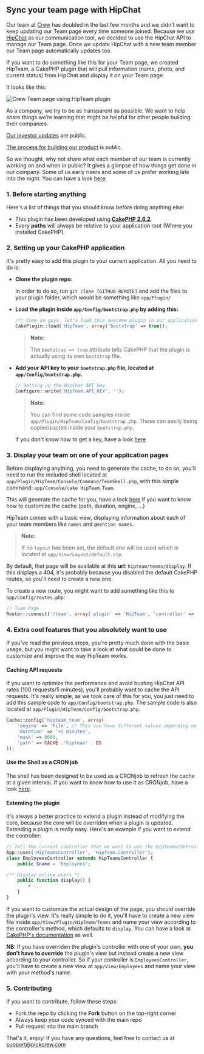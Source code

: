 ## Sync your team page with HipChat

Our team at [Crew](https://pickcrew.com) has doubled in the last few months and we didn’t want to keep updating our Team page every time someone joined. Because we use [HipChat](https://www.hipchat.com) as our communication tool, we decided to use the HipChat API to manage our Team page. Once we update HipChat with a new team member our Team page automatically updates too.

If you want to do something like this for your Team page, we created HipTeam, a CakePHP plugin that will pull information (name, photo, and current status) from HipChat and display it on your Team page.

It looks like this:

![Crew Team page using HipTeam plugin](https://camo.githubusercontent.com/60453fdf85baa2664082b2d19fddc88fdca61ff0/68747470733a2f2f73332e616d617a6f6e6177732e636f6d2f75706c6f6164732e686970636861742e636f6d2f36383335352f313231323931372f4367484c487a73546e4430746c33762f73637265656e636170747572652d7069636b637265772d636f6d2d7465616d2e6a7067 "Crew Team page")

As a company, we try to be as transparent as possible. We want to help share things we’re learning that might be helpful for other people building their companies.

[Our investor updates](http://backstage.pickcrew.com/october-2014-investor-update/) are public.

[The process for building our product](http://backstage.pickcrew.com/building-in-public/) is public.

So we thought, why not share what each member of our team is currently working on and when in public? It gives a glimpse of how things get done in our company. Some of us early risers and some of us prefer working late into the night. You can have a look [here](https://pickcrew.com/team).

### 1. Before starting anything

Here's a list of things that you should know before doing anything else:

*   This plugin has been developed using **[CakePHP 2.6.2](http://cakephp.org/changelogs/2.6.2)**.
*   Every **paths** will always be relative to your application root (Where you installed CakePHP).

### 2. Setting up your CakePHP application

It's pretty easy to add this plugin to your current application. All you need to do is:

* **Clone the plugin repo:**

	In order to do so, run `git clone [GITHUB REMOTE]` and add the files to your plugin folder, which would be something like `app/Plugin/`

* **Load the plugin inside `app/Config/bootstrap.php` by adding this:**

	```php
	/** Come on guys, let's load this awesome plugin in our application */
	CakePlugin::load('HipTeam', array('bootstrap' => true));
	```

	> **Note:**
	>
	> The `bootstrap => true` attribute tells CakePHP that the plugin is actually using its own `bootstrap` file.

* **Add your API key to your `bootstrap.php` file, located at `app/Config/bootstrap.php`.**

	```php
	// Setting up the HipChat API key
	Configure::write('HipTeam.API_KEY', '');
	```

	> **Note:**
	>
	> You can find some code samples inside `app/Plugin/HipTeam/Config/bootstrap.php`. Those can easily being copied/pasted inside your `bootstrap.php`.

	If you don't know how to get a key, have a look [here](https://www.hipchat.com/docs/apiv2)

### 3. Display your team on one of your application pages

Before displaying anything, you need to generate the cache, to do so, you'll need to run the included shell located at `app/Plugin/HipTeam/Console/Command/TeamShell.php`, with this simple command: `app/Console/cake HipTeam.Team`.

This will generate the cache for you, have a look [here](#caching-api-requests) if you want to know how to customize the cache (path, duration, engine, ...)

HipTeam comes with a basic view, displaying information about each of your team members like `names` and `@mention names`.

> **Note:**
>
> If no `layout` has been set, the default one will be used which is located at `app/View/Layout/default.ctp`.

By default, that page will be available at this **url**: `hipteam/teams/display`. If this displays a 404, it's probably because you disabled the default CakePHP routes, so you'll need to create a new one.

To create a new route, you might want to add something like this to `app/Config/routes.php`:

```php
// Team Page
Router::connect('/team', array('plugin' => 'HipTeam', 'controller' => 'teams', 'action' => 'display'));
```

### 4. Extra cool features that you absolutely want to use

If you've read the previous steps, you're pretty much done with the basic usage, but you might want to take a look at what could be done to customize and improve the way HipTeam works.

#### Caching API requests

If you want to optimize the performance and avoid busting HipChat API rates (100 requests/5 minutes), you'll probably want to cache the API requests. It's really simple, as we took care of this for you, you just need to add this sample code to `app/Config/bootstrap.php`. The sample code is also located at `app/Plugin/HipTeam/Config/bootstrap.php`.

```php
Cache::config('hipteam_team', array(
    'engine' => 'File', // This can have different values depending on how you want to cache datas
    'duration' => '+5 minutes',
    'mask' => 0666,
    'path' => CACHE .'hipteam' . DS
));
```

#### Use the Shell as a CRON job

The shell has been designed to be used as a CRONjob to refresh the cache at a given interval. If you want to know how to use it as CRONjob, have a look [here](http://book.cakephp.org/2.0/en/console-and-shells/cron-jobs.html).

#### Extending the plugin

It's always a better practice to extend a plugin instead of modifying the core, because the core will be overriden when a plugin is updated. Extending a plugin is really easy. Here's an example if you want to extend the controller:

```php
// Tell the current controller that we want to use the HipTeamsController from the HipTeam plugin
App::uses('HipTeamsController', 'HipTeam.Controller');
class EmployeesController extends HipTeamsController {
    public $name = 'Employees';

/** Display online users */
    public function display() {
        # ...
    }
}
```

If you want to customize the actual design of the page, you should override the plugin's view. It's really simple to do it, you'll have to create a new view file inside `app/View/Plugin/HipTeam/Teams` and name your view according to the controller's method, which defaults to `display`. You can have a look at [CakePHP's documentation](http://book.cakephp.org/2.0/en/plugins/how-to-create-plugins.html#overriding-plugin-views-from-inside-your-application) as well.

**NB**: If you have overriden the plugin's controller with one of your own, **you don't have to override** the plugin's view but instead create a new view according to your controller. So if your controller is `EmployeesController`, you'll have to create a new view at `app/View/Employees` and name your view with your method's name.

### 5. Contributing

If you want to contribute, follow these steps:

*   Fork the repo by clicking the **Fork** button on the top-right corner
*   Always keep your code synced with the main repo
*   Pull request into the main branch

That's it, enjoy! If you have any questions, feel free to contact us at [support@pickcrew.com](mailto:support@pickcrew.com?Subject=About%20the%20HipTeam%plugin)
